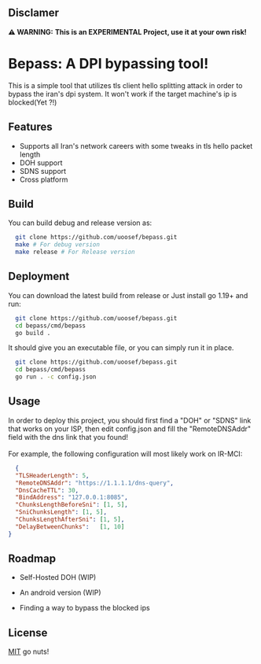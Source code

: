 
## Disclamer

**⚠ WARNING:** **This is an EXPERIMENTAL Project, use it at your own risk!**
# Bepass: A DPI bypassing tool!

This is a simple tool that utilizes tls client hello splitting attack in order to bypass the iran's dpi system. It won't work if the target machine's ip is blocked(Yet ?!)



## Features

- Supports all Iran's network careers with some tweaks in tls hello packet length
- DOH support
- SDNS support
- Cross platform

## Build
You can build debug and release version as:

```bash
  git clone https://github.com/uoosef/bepass.git
  make # For debug version
  make release # For Release version
```

## Deployment
You can download the latest build from release or Just install go 1.19+ and run:

```bash
  git clone https://github.com/uoosef/bepass.git
  cd bepass/cmd/bepass
  go build .
```

It should give you an executable file, or you can simply run it in place.

```bash
  git clone https://github.com/uoosef/bepass.git
  cd bepass/cmd/bepass
  go run . -c config.json
```


## Usage

In order to deploy this project, you should first find a "DOH" or "SDNS" link that works on your ISP, then edit config.json and fill the "RemoteDNSAddr" field with the dns link that you found!
\
\
For example, the following configuration will most likely work on IR-MCI:


```json
  {
  "TLSHeaderLength": 5,
  "RemoteDNSAddr": "https://1.1.1.1/dns-query",
  "DnsCacheTTL": 30,
  "BindAddress": "127.0.0.1:8085",
  "ChunksLengthBeforeSni": [1, 5],
  "SniChunksLength": [1, 5],
  "ChunksLengthAfterSni": [1, 5],
  "DelayBetweenChunks":   [1, 10]
}
```


## Roadmap

- Self-Hosted DOH (WIP)
  
- An android version (WIP)

- Finding a way to bypass the blocked ips


## License

[MIT](https://choosealicense.com/licenses/mit/) go nuts!

